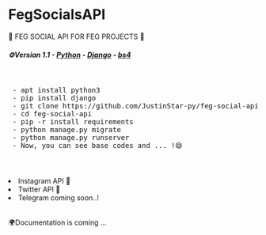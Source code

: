  # FegSocialsAPI
🎇 FEG SOCIAL API FOR FEG PROJECTS 🎇
 <p>                                                      </p> 
 
 <h5> <b>⚙Versian 1.1</b> - <u>Python</u> - <u>Django</u> - <u>bs4</u> </h5> 
 <h1>                                                           </h1>
 <pre>   
 - apt install python3  
 - pip install django  
 - git clone https://github.com/JustinStar-py/feg-social-api   
 - cd feg-social-api  
 - pip -r install requirements  
 - python manage.py migrate  
 - python manage.py runserver  
 - Now, you can see base codes and ... !😄
 </pre> 
 <h1>                                         </h1>
 <table>   
  <li> Instagram API 🍟</li>   
  <li> Twitter API 🍗</li>   
  <li> Telegram coming soon..!</li> 
</table> 
<p>                                                                  </p>
<p>🌍Documentation is coming ... </p> 
